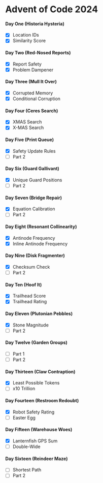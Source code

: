 # Advent of Code 2024

#### Day One (Historia Hysteria)
- [x] Location IDs
- [x] Similarity Score

#### Day Two (Red-Nosed Reports)
- [x] Report Safety
- [x] Problem Dampener

#### Day Three (Mull It Over)
- [x] Corrupted Memory
- [x] Conditional Corruption

#### Day Four (Ceres Search)
- [x] XMAS Search
- [x] X-MAS Search

#### Day Five (Print Queue)
- [x] Safety Update Rules
- [ ] Part 2

#### Day Six (Guard Gallivant)
- [x] Unique Guard Positions
- [ ] Part 2

#### Day Seven (Bridge Repair)
- [x] Equation Calibration
- [ ] Part 2

#### Day Eight (Resonant Collinearity)
- [x] Antinode Frequency
- [x] Inline Antinode Frequency

#### Day Nine (Disk Fragmenter)
- [x] Checksum Check
- [ ] Part 2

#### Day Ten (Hoof It)
- [x] Trailhead Score
- [x] Trailhead Rating

#### Day Eleven (Plutonian Pebbles)
- [x] Stone Magnitude
- [ ] Part 2

#### Day Twelve (Garden Groups)
- [ ] Part 1
- [ ] Part 2

#### Day Thirteen (Claw Contraption)
- [x] Least Possible Tokens
- [ ] x10 Trillion

#### Day Fourteen (Restroom Redoubt)
- [x] Robot Safety Rating
- [ ] Easter Egg

#### Day Fifteen (Warehouse Woes)
- [x] Lanternfish GPS Sum
- [ ] Double-Wide 

#### Day Sixteen (Reindeer Maze)
- [ ] Shortest Path
- [ ] Part 2
